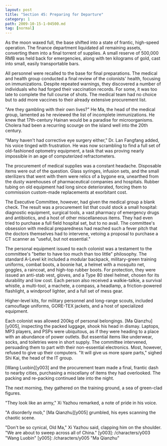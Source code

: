 ```yaml
---
layout: post
title: "Section 45: Preparing for Departure"
category: 1
path: 2009-10-15-1-04500.md
tag: [normal]
---
```


As the moon waxed full, the base shifted into a state of frantic, high-speed operation. The finance department liquidated all remaining assets, converting them into a final torrent of supplies. A small reserve of 500,000 RMB was held back for emergencies, along with ten kilograms of gold, cast into small, easily transportable bars.

All personnel were recalled to the base for final preparations. The medical and health group conducted a final review of the colonists' health, focusing on immunizations. Despite repeated warnings, they discovered a number of individuals who had forged their vaccination records. For some, it was too late to complete the full course of shots. The medical team had no choice but to add more vaccines to their already extensive procurement list.

"Are they gambling with their own lives?" He Ma, the head of the medical group, lamented as he reviewed the list of incomplete immunizations. He knew that 17th-century Hainan would be a paradise for microorganisms. Cholera had been a recurring scourge on the island well into the 20th century.

"Many haven't had corrective eye surgery either," Dr. Lan Fangfang added, his voice tinged with frustration. He was now scrambling to find a full set of old-fashioned optometry equipment, a task that was proving nearly impossible in an age of computerized refractometers.

The procurement of medical supplies was a constant headache. Disposable items were out of the question. Glass syringes, infusion sets, and the small sterilizers that went with them were relics of a bygone era, unearthed from the dusty warehouses of pharmaceutical companies and hospitals. Rubber tubing on old equipment had long since deteriorated, forcing them to commission custom-made replacements at exorbitant cost.

The Executive Committee, however, had given the medical group a blank check. The result was a procurement list that could stock a small hospital: diagnostic equipment, surgical tools, a vast pharmacy of emergency drugs and antibiotics, and a host of other miscellaneous items. They had even tried to purchase a full field hospital set, but to no avail. The committee's obsession with medical preparedness had reached such a fever pitch that the doctors themselves had to intervene, vetoing a proposal to purchase a CT scanner as "useful, but not essential."

The personal equipment issued to each colonist was a testament to the committee's "better to have too much than too little" philosophy. The standard A-Level kit included a modular backpack, military-green training uniforms, combat boots, a boonie hat, a helmet with a mosquito net, goggles, a raincoat, and high-top rubber boots. For protection, they were issued an anti-stab vest, gloves, and a Type 80 steel helmet, chosen for its durability and low cost. Each person also received a walkie-talkie, a survival whistle, a multi-tool, a machete, a compass, a headlamp, a friction-powered flashlight, a windproof lighter, and a full set of mess gear.

Higher-level kits, for military personnel and long-range scouts, included camouflage uniforms, GORE-TEX jackets, and a host of specialized equipment.

Each colonist was allowed 200kg of personal belongings. [Ma Qianzhu][y005], inspecting the packed luggage, shook his head in dismay. Laptops, MP3 players, and PSPs were ubiquitous, as if they were heading to a place with an abundance of power outlets. But essential items like underwear, socks, and toiletries were in short supply. The committee intervened, persuading them to part with their non-essential electronics. Most, however, refused to give up their computers. "It will give us more spare parts," sighed Shi Kai, the head of the IT group.

[Wang Luobin][y003] and the procurement team made a final, frantic dash to nearby cities, purchasing a miscellany of items they had overlooked. The packing and re-packing continued late into the night.

The next morning, they gathered on the training ground, a sea of green-clad figures.

"They look like an army," Xi Yazhou remarked, a note of pride in his voice.

"A disorderly mob," [Ma Qianzhu][y005] grumbled, his eyes scanning the chaotic scene.

"Don't be so cynical, Old Ma," Xi Yazhou said, clapping him on the shoulder. "We are about to sweep across all of China."
[y003]: /characters/y003 "Wang Luobin"
[y005]: /characters/y005 "Ma Qianzhu"